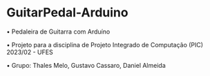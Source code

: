 # GuitarPedal-Arduino

• Pedaleira de Guitarra com Arduíno


• Projeto para a disciplina de Projeto Integrado de Computação (PIC) 2023/02 - UFES


• Grupo: Thales Melo, Gustavo Cassaro, Daniel Almeida
